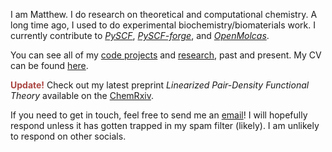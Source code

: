 I am Matthew. I do research on theoretical and computational chemistry. A long time ago, I used to do experimental biochemistry/biomaterials work. I currently contribute to [*PySCF*](https://github.com/pyscf/pyscf), [*PySCF-forge*](https://github.com/pyscf/pyscf-forge), and [*OpenMolcas*](https://gitlab.com/Molcas/OpenMolcas).

You can see all of my [code projects](/projects) and [research](/research), past and present. My CV can be found [here](/cv.pdf).

<b style="color: #ab4642;">Update!</b> Check out my latest preprint *Linearized Pair-Density Functional Theory*
available on the [ChemRxiv](https://dx.doi.org/10.26434/chemrxiv-2023-7d0gv).

If you need to get in touch, feel free to send me an [email](mailto:mhennefarth@uchicago.edu)! I will hopefully respond unless it has gotten trapped in my spam filter (likely). I am unlikely to respond on other socials.
